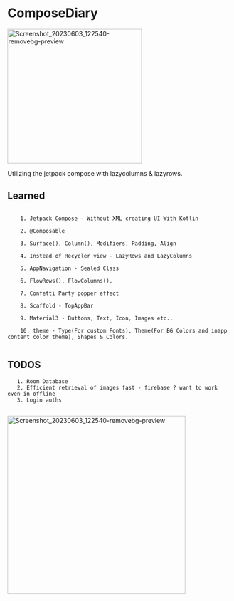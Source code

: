 # ComposeDiary

<img width="302" alt="Screenshot_20230603_122540-removebg-preview" src="https://github.com/Brindha-m/PS_ComposeDiary/assets/72887609/5df62eb1-0ecf-456a-8f40-2e7242aab807">

Utilizing the jetpack compose with lazycolumns &amp; lazyrows.

## Learned

```
    
    1. Jetpack Compose - Without XML creating UI With Kotlin
    
    2. @Composable
    
    3. Surface(), Column(), Modifiers, Padding, Align
    
    4. Instead of Recycler view - LazyRows and LazyColumns
    
    5. AppNavigation - Sealed Class
    
    6. FlowRows(), FlowColumns(),
    
    7. Confetti Party popper effect
    
    8. Scaffold - TopAppBar
    
    9. Material3 - Buttons, Text, Icon, Images etc..
    
    10. theme - Type(For custom Fonts), Theme(For BG Colors and inapp content color theme), Shapes & Colors.
    
```

## TODOS

```
   1. Room Database
   2. Efficient retrieval of images fast - firebase ? want to work even in offline
   3. Login auths
   
```

<img width="400" alt="Screenshot_20230603_122540-removebg-preview" src="https://github.com/Brindha-m/PS_ComposeDiary/assets/72887609/10fc0b8d-753a-43a9-8cc6-720196a319af">

